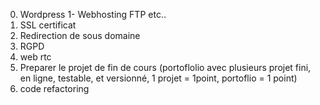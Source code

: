 0. Wordpress
1- Webhosting FTP etc..
2. SSL certificat
3. Redirection de sous domaine
4. RGPD
5. web rtc
6. Preparer le projet de fin de cours (portoflolio avec plusieurs projet fini, en ligne, testable, et versionné, 1 projet = 1point, portoflio = 1 point)
7. code refactoring
